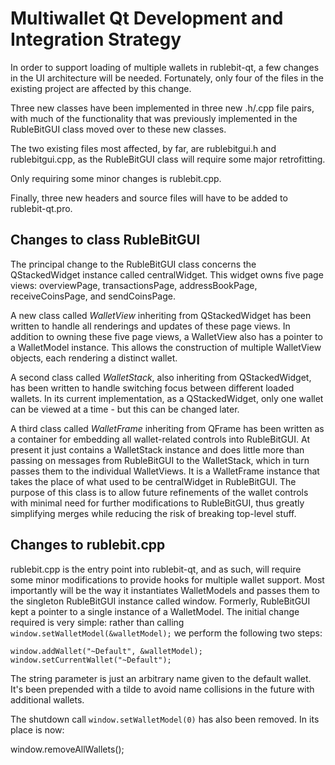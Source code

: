 Multiwallet Qt Development and Integration Strategy
===================================================

In order to support loading of multiple wallets in rublebit-qt, a few changes in the UI architecture will be needed.
Fortunately, only four of the files in the existing project are affected by this change.

Three new classes have been implemented in three new .h/.cpp file pairs, with much of the functionality that was previously
implemented in the RubleBitGUI class moved over to these new classes.

The two existing files most affected, by far, are rublebitgui.h and rublebitgui.cpp, as the RubleBitGUI class will require
some major retrofitting.

Only requiring some minor changes is rublebit.cpp.

Finally, three new headers and source files will have to be added to rublebit-qt.pro.

Changes to class RubleBitGUI
---------------------------
The principal change to the RubleBitGUI class concerns the QStackedWidget instance called centralWidget.
This widget owns five page views: overviewPage, transactionsPage, addressBookPage, receiveCoinsPage, and sendCoinsPage.

A new class called *WalletView* inheriting from QStackedWidget has been written to handle all renderings and updates of
these page views. In addition to owning these five page views, a WalletView also has a pointer to a WalletModel instance.
This allows the construction of multiple WalletView objects, each rendering a distinct wallet.

A second class called *WalletStack*, also inheriting from QStackedWidget, has been written to handle switching focus between
different loaded wallets. In its current implementation, as a QStackedWidget, only one wallet can be viewed at a time -
but this can be changed later.

A third class called *WalletFrame* inheriting from QFrame has been written as a container for embedding all wallet-related
controls into RubleBitGUI. At present it just contains a WalletStack instance and does little more than passing on messages
from RubleBitGUI to the WalletStack, which in turn passes them to the individual WalletViews. It is a WalletFrame instance
that takes the place of what used to be centralWidget in RubleBitGUI. The purpose of this class is to allow future
refinements of the wallet controls with minimal need for further modifications to RubleBitGUI, thus greatly simplifying
merges while reducing the risk of breaking top-level stuff.

Changes to rublebit.cpp
----------------------
rublebit.cpp is the entry point into rublebit-qt, and as such, will require some minor modifications to provide hooks for
multiple wallet support. Most importantly will be the way it instantiates WalletModels and passes them to the
singleton RubleBitGUI instance called window. Formerly, RubleBitGUI kept a pointer to a single instance of a WalletModel.
The initial change required is very simple: rather than calling `window.setWalletModel(&walletModel);` we perform the
following two steps:

	window.addWallet("~Default", &walletModel);
	window.setCurrentWallet("~Default");

The string parameter is just an arbitrary name given to the default wallet. It's been prepended with a tilde to avoid name collisions in the future with additional wallets.

The shutdown call `window.setWalletModel(0)` has also been removed. In its place is now:

window.removeAllWallets();
